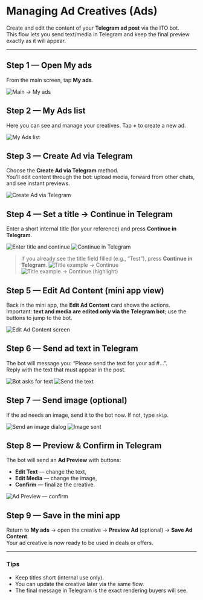 # Managing Ad Creatives (Ads)

Create and edit the content of your **Telegram ad post** via the ITO bot.  
This flow lets you send text/media in Telegram and keep the final preview exactly as it will appear.

---

## Step 1 — Open **My ads**
From the main screen, tap **My ads**.

![Main → My ads](../../assets/2025-09-22_01-04-17.png)

## Step 2 — My Ads list
Here you can see and manage your creatives. Tap **+** to create a new ad.

![My Ads list](../../assets/2025-09-22_01-04-41.png)

## Step 3 — Create Ad via Telegram
Choose the **Create Ad via Telegram** method.  
You’ll edit content through the bot: upload media, forward from other chats, and see instant previews.

![Create Ad via Telegram](../../assets/2025-09-22_01-04-54.png)

## Step 4 — Set a title → Continue in Telegram
Enter a short internal title (for your reference) and press **Continue in Telegram**.

![Enter title and continue](../../assets/2025-09-22_01-04-41.png)
![Continue in Telegram](../../assets/2025-09-22_01-04-41.png)

> If you already see the title field filled (e.g., “Test”), press **Continue in Telegram**.
![Title example → Continue](../../assets/2025-09-22_01-04-54.png)
![Title example → Continue (highlight)](../../assets/2025-09-22_01-05-11.png)

## Step 5 — Edit Ad Content (mini app view)
Back in the mini app, the **Edit Ad Content** card shows the actions.  
Important: **text and media are edited only via the Telegram bot**; use the buttons to jump to the bot.

![Edit Ad Content screen](../../assets/2025-09-22_01-05-35.png)

## Step 6 — Send ad **text** in Telegram
The bot will message you: “Please send the text for your ad #…”.  
Reply with the text that must appear in the post.

![Bot asks for text](../../assets/2025-09-22_01-06-03.png)
![Send the text](../../assets/2025-09-22_01-06-53.png)

## Step 7 — Send **image** (optional)
If the ad needs an image, send it to the bot now. If not, type `skip`.

![Send an image dialog](../../assets/2025-09-22_01-08-31.png)
![Image sent](../../assets/2025-09-22_01-09-08.png)

## Step 8 — **Preview & Confirm** in Telegram
The bot will send an **Ad Preview** with buttons:
- **Edit Text** — change the text,
- **Edit Media** — change the image,
- **Confirm** — finalize the creative.

![Ad Preview — confirm](../../assets/2025-09-22_01-11-24.png)

## Step 9 — Save in the mini app
Return to **My ads** → open the creative → **Preview Ad** (optional) → **Save Ad Content**.  
Your ad creative is now ready to be used in deals or offers.

---

### Tips
- Keep titles short (internal use only).
- You can update the creative later via the same flow.
- The final message in Telegram is the exact rendering buyers will see.
